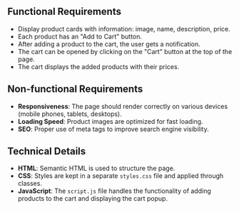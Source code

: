## Functional Requirements

- Display product cards with information: image, name, description, price.
- Each product has an "Add to Cart" button.
- After adding a product to the cart, the user gets a notification.
- The cart can be opened by clicking on the "Cart" button at the top of the page.
- The cart displays the added products with their prices.

## Non-functional Requirements

- **Responsiveness**: The page should render correctly on various devices (mobile phones, tablets, desktops).
- **Loading Speed**: Product images are optimized for fast loading.
- **SEO**: Proper use of meta tags to improve search engine visibility.

## Technical Details

- **HTML**: Semantic HTML is used to structure the page.
- **CSS**: Styles are kept in a separate `styles.css` file and applied through classes.
- **JavaScript**: The `script.js` file handles the functionality of adding products to the cart and displaying the cart popup.
